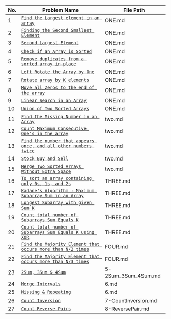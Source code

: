 | No. | Problem Name                                                                     | File Path              |
|-----|----------------------------------------------------------------------------------|------------------------|
| 1   | [`Find the Largest element in an array`](ONE.md)                                 | ONE.md                 |
| 2   | [`Finding the Second Smallest Element`](ONE.md)                                  | ONE.md                 |
| 3   | [`Second Largest Element`](ONE.md)                                               | ONE.md                 |
| 4   | [`Check if an Array is Sorted`](ONE.md)                                          | ONE.md                 |
| 5   | [`Remove duplicates from a sorted array in-place`](ONE.md)                       | ONE.md                 |
| 6   | [`Left Rotate the Array by One`](ONE.md)                                         | ONE.md                 |
| 7   | [`Rotate array by K elements`](ONE.md)                                           | ONE.md                 |
| 8   | [`Move all Zeros to the end of the array`](ONE.md)                               | ONE.md                 |
| 9   | [`Linear Search in an Array`](ONE.md)                                            | ONE.md                 |
| 10  | [`Union of Two Sorted Arrays`](ONE.md)                                           | ONE.md                 |
| 11  | [`Find the Missing Number in an Array`](two.md)                                  | two.md                 |
| 12  | [`Count Maximum Consecutive One's in the array`](two.md)                         | two.md                 |
| 13  | [`Find the number that appears once, and all other numbers twice`](two.md)       | two.md                 |
| 14  | [`Stock Buy and Sell`](two.md)                                                   | two.md                 |
| 15  | [`Merge Two Sorted Arrays Without Extra Space`](two.md)                          | two.md                 |
| 16  | [`To sort an array containing only 0s, 1s, and 2s`](THREE.md)                    | THREE.md               |
| 17  | [`Kadane's Algorithm : Maximum Subarray Sum in an Array`](THREE.md)              | THREE.md               |
| 18  | [`Longest Subarray with given Sum K`](THREE.md)                                  | THREE.md               |
| 19  | [`Count total number of Subarrays Sum Equals K`](THREE.md)                       | THREE.md               |
| 20  | [`Count total number of Subarrays Sum Equals K using XOR`](THREE.md)             | THREE.md               |
| 21  | [`Find the Majority Element that occurs more than N/2 times`](FOUR.md)           | FOUR.md                |
| 22  | [`Find the Majority Element that occurs more than N/3 times`](FOUR.md)           | FOUR.md                |
| 23  | [`2Sum, 3Sum & 4Sum`](5-2Sum_3Sum_4Sum.md)                                       | 5-2Sum_3Sum_4Sum.md    |
| 24  | [`Merge Intervals`](6.md)                                                        | 6.md                   |
| 25  | [`Missing & Repeating`](6.md)                                                    | 6.md                   |
| 26  | [`Count Inversion`](7-CountInversion.md)                                         | 7-CountInversion.md    |
| 27  | [`Count Reverse Pairs`](8-ReversePair.md)                                        | 8-ReversePair.md       |
